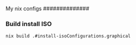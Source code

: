 My nix configs
##############

### Build install ISO

```
nix build .#install-isoConfigurations.graphical
```


